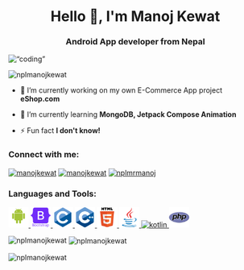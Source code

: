 <h1 align="center">Hello 👋, I'm Manoj Kewat</h1>
<h3 align="center">Android App developer from Nepal</h3>

<img align=“right” alt=“coding” width=“400” src=“https://miro.medium.com/v2/resize:fit:1400/0*yBvA5CnEX3Sd4aod.gif”>


<p align="left"> <img src="https://komarev.com/ghpvc/?username=nplmanojkewat&label=Profile%20views&color=0e75b6&style=flat" alt="nplmanojkewat" /> </p>

- 🔭 I’m currently working on my own E-Commerce App project **eShop.com**

- 🌱 I’m currently learning **MongoDB, Jetpack Compose Animation**

- ⚡ Fun fact **I don't know!**

<h3 align="left">Connect with me:</h3>
<p align="left">
<a href="https://linkedin.com/in/manojkewat" target="blank"><img align="center" src="https://raw.githubusercontent.com/rahuldkjain/github-profile-readme-generator/master/src/images/icons/Social/linked-in-alt.svg" alt="manojkewat" height="30" width="40" /></a>
<a href="https://fb.com/manojkewat" target="blank"><img align="center" src="https://raw.githubusercontent.com/rahuldkjain/github-profile-readme-generator/master/src/images/icons/Social/facebook.svg" alt="manojkewat" height="30" width="40" /></a>
<a href="https://instagram.com/nplmrmanoj" target="blank"><img align="center" src="https://raw.githubusercontent.com/rahuldkjain/github-profile-readme-generator/master/src/images/icons/Social/instagram.svg" alt="nplmrmanoj" height="30" width="40" /></a>
</p>

<h3 align="left">Languages and Tools:</h3>
<p align="left"> <a href="https://developer.android.com" target="_blank" rel="noreferrer"> <img src="https://raw.githubusercontent.com/devicons/devicon/master/icons/android/android-original-wordmark.svg" alt="android" width="40" height="40"/> </a> <a href="https://getbootstrap.com" target="_blank" rel="noreferrer"> <img src="https://raw.githubusercontent.com/devicons/devicon/master/icons/bootstrap/bootstrap-plain-wordmark.svg" alt="bootstrap" width="40" height="40"/> </a> <a href="https://www.cprogramming.com/" target="_blank" rel="noreferrer"> <img src="https://raw.githubusercontent.com/devicons/devicon/master/icons/c/c-original.svg" alt="c" width="40" height="40"/> </a> <a href="https://www.w3schools.com/cpp/" target="_blank" rel="noreferrer"> <img src="https://raw.githubusercontent.com/devicons/devicon/master/icons/cplusplus/cplusplus-original.svg" alt="cplusplus" width="40" height="40"/> </a> <a href="https://www.w3.org/html/" target="_blank" rel="noreferrer"> <img src="https://raw.githubusercontent.com/devicons/devicon/master/icons/html5/html5-original-wordmark.svg" alt="html5" width="40" height="40"/> </a> <a href="https://www.java.com" target="_blank" rel="noreferrer"> <img src="https://raw.githubusercontent.com/devicons/devicon/master/icons/java/java-original.svg" alt="java" width="40" height="40"/> </a> <a href="https://kotlinlang.org" target="_blank" rel="noreferrer"> <img src="https://www.vectorlogo.zone/logos/kotlinlang/kotlinlang-icon.svg" alt="kotlin" width="40" height="40"/> </a> <a href="https://www.php.net" target="_blank" rel="noreferrer"> <img src="https://raw.githubusercontent.com/devicons/devicon/master/icons/php/php-original.svg" alt="php" width="40" height="40"/> </a> </p>

<p><img align="left" src="https://github-readme-stats.vercel.app/api/top-langs?username=nplmanojkewat&show_icons=true&locale=en&layout=compact" alt="nplmanojkewat" /></p>

<p>&nbsp;<img align="center" src="https://github-readme-stats.vercel.app/api?username=nplmanojkewat&show_icons=true&locale=en" alt="nplmanojkewat" /></p>

<p><img align="center" src="https://github-readme-streak-stats.herokuapp.com/?user=nplmanojkewat&" alt="nplmanojkewat" /></p>
